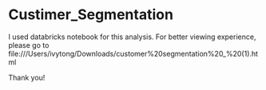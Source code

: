 # Custimer_Segmentation

I used databricks notebook for this analysis. 
For better viewing experience, please go to 
file:///Users/ivytong/Downloads/customer%20segmentation%20_%20(1).html

Thank you!
 
